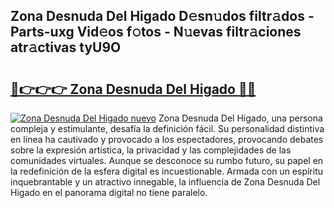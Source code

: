 ## Zona Desnuda Del Higado D𝚎sn𝚞dos filtr𝚊dos - Parts-uxg Vid𝚎os f𝚘tos - N𝚞evas filtr𝚊ciones atr𝚊ctivas tyU9O

# <h2><a href="http://mb1w3sl.tromn.icu/?c=Zona+Desnuda+Del+Higado">🔗👉👉👉 Zona Desnuda Del Higado 🔗🔗</a></h2>

[![Zona Desnuda Del Higado nuevo](https://i.imgur.com/pEAQMta.gif)](http://mb1w3sl.tromn.icu/?c=Zona+Desnuda+Del+Higado)
Zona Desnuda Del Higado, una persona compleja y estimulante, desafía la definición fácil. Su personalidad distintiva en línea ha cautivado y provocado a los espectadores, provocando debates sobre la expresión artística, la privacidad y las complejidades de las comunidades virtuales. Aunque se desconoce su rumbo futuro, su papel en la redefinición de la esfera digital es incuestionable. Armada con un espíritu inquebrantable y un atractivo innegable, la influencia de Zona Desnuda Del Higado en el panorama digital no tiene paralelo.

